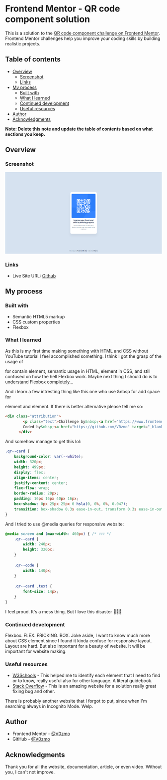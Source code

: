 # Frontend Mentor - QR code component solution

This is a solution to the [QR code component challenge on Frontend Mentor](https://www.frontendmentor.io/challenges/qr-code-component-iux_sIO_H). Frontend Mentor challenges help you improve your coding skills by building realistic projects. 

## Table of contents

- [Overview](#overview)
  - [Screenshot](#screenshot)
  - [Links](#links)
- [My process](#my-process)
  - [Built with](#built-with)
  - [What I learned](#what-i-learned)
  - [Continued development](#continued-development)
  - [Useful resources](#useful-resources)
- [Author](#author)
- [Acknowledgments](#acknowledgments)

**Note: Delete this note and update the table of contents based on what sections you keep.**

## Overview

### Screenshot

![Final Result](./final-result.png)

### Links

- Live Site URL: [Github](https://v0zmo.github.io/FrontendMentor-Challange01/)

## My process

### Built with

- Semantic HTML5 markup
- CSS custom properties
- Flexbox

### What I learned

As this is my first time making something with HTML and CSS without YouTube tutorial I feel accomplished something. I think I got the grasp of the usage of <div> for contain element, semantic usage in HTML, element in CSS, and still confused on how the hell Flexbox work. Maybe next thing I should do is to understand Flexbox completely...

And i learn a few intresting thing like this one who use &nbsp for add space for <p> element and <a> element. If there is better alternative please tell me so:

```html
<div class="attribution">
        <p class="text">Challenge by&nbsp;<a href="https://www.frontendmentor.io?ref=challenge" target="_blank" class="text">Frontend Mentor</a>&nbsp;
        Coded by&nbsp;<a href="https://github.com/V0zmo" target="_blank" class="text">V0zmo</a></p>
      </div>
```

And somehow manage to get this lol:

```css
.qr--card {
    background-color: var(--white);
    width: 320px;
    height: 499px;
    display: flex;
    align-items: center;
    justify-content: center;
    flex-flow: wrap;
    border-radius: 20px;
    padding: 16px 16px 40px 16px;
    box-shadow: 0px 25px 25px 0 hsla(0, 0%, 0%, 0.047);
    transition: box-shadow 0.3s ease-in-out, transform 0.3s ease-in-out;
}
```

And I tried to use @media queries for responsive website:
```css
@media screen and (max-width: 460px) { /* 💀💀💀 */
    .qr--card {
        width: 240px;
        height: 320px;
    }
    
    .qr--code {
        width: 140px;
    }

    .qr--card .text {
        font-size: 14px;
    }
}
```

I feel proud. It's a mess thing. But I love this disaster 🥰🥰🥰

### Continued development

Flexbox. FLEX. FRICKING. BOX. Joke aside, I want to know much more about CSS element since I found it kinda confuse for responsive layout. Layout are hard. But also important for a beauty of website. It will be important for website making.

### Useful resources

- [W3Schools](https://www.w3schools.com) - This helped me to identify each element that I need to find or to know, really useful also for other language. A literal guidebook.
- [Stack Overflow](https://stackoverflow.com) - This is an amazing website for a solution really great fixing bug and other.

There is probably another website that I forgot to put, since when I'm searching always in Incognito Mode. Welp.

## Author

- Frontend Mentor - [@V0zmo](https://www.frontendmentor.io/profile/V0zmo)
- GitHub - [@V0zmo](https://github.com/V0zmo)

## Acknowledgments

Thank you for all the website, documentation, article, or even video. Without you, I can't not improve.

